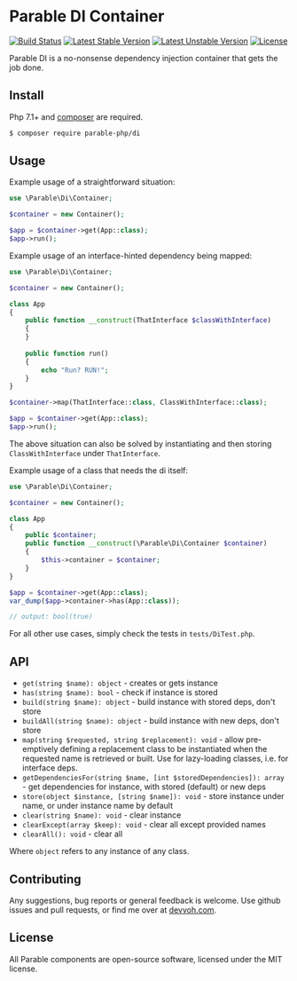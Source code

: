 # Parable DI Container

[![Build Status](https://travis-ci.org/parable-php/di.svg?branch=master)](https://travis-ci.org/parable-php/di)
[![Latest Stable Version](https://poser.pugx.org/parable-php/di/v/stable)](https://packagist.org/packages/parable-php/di)
[![Latest Unstable Version](https://poser.pugx.org/parable-php/di/v/unstable)](https://packagist.org/packages/parable-php/di)
[![License](https://poser.pugx.org/parable-php/di/license)](https://packagist.org/packages/parable-php/di)

Parable DI is a no-nonsense dependency injection container that gets the job done.

## Install

Php 7.1+ and [composer](https://getcomposer.org) are required.

```bash
$ composer require parable-php/di
```

## Usage

Example usage of a straightforward situation:

```php
use \Parable\Di\Container;

$container = new Container();

$app = $container->get(App::class);
$app->run();
```

Example usage of an interface-hinted dependency being mapped:

```php
use \Parable\Di\Container;

$container = new Container();

class App
{
    public function __construct(ThatInterface $classWithInterface)
    {
    }
    
    public function run()
    {
        echo "Run? RUN!";
    }
}

$container->map(ThatInterface::class, ClassWithInterface::class);

$app = $container->get(App::class);
$app->run();
```

The above situation can also be solved by instantiating and then storing `ClassWithInterface` under `ThatInterface`.

Example usage of a class that needs the di itself:

```php
use \Parable\Di\Container;

$container = new Container();

class App
{
    public $container;
    public function __construct(\Parable\Di\Container $container)
    {
        $this->container = $container;
    }
}

$app = $container->get(App::class);
var_dump($app->container->has(App::class));

// output: bool(true)
```

For all other use cases, simply check the tests in `tests/DiTest.php`.

## API

- `get(string $name): object` - creates or gets instance
- `has(string $name): bool` - check if instance is stored
- `build(string $name): object` - build instance with stored deps, don't store
- `buildAll(string $name): object` - build instance with new deps, don't store
- `map(string $requested, string $replacement): void` - allow pre-emptively defining a replacement class to be instantiated when the requested name is retrieved or built. Use for lazy-loading classes, i.e. for interface deps.
- `getDependenciesFor(string $name, [int $storedDependencies]): array` - get dependencies for instance, with stored (default) or new deps 
- `store(object $instance, [string $name]): void` - store instance under name, or under instance name by default
- `clear(string $name): void` - clear instance
- `clearExcept(array $keep): void` - clear all except provided names
- `clearAll(): void` - clear all

Where `object` refers to any instance of any class.

## Contributing

Any suggestions, bug reports or general feedback is welcome. Use github issues and pull requests, or find me over at [devvoh.com](https://devvoh.com).

## License

All Parable components are open-source software, licensed under the MIT license.
